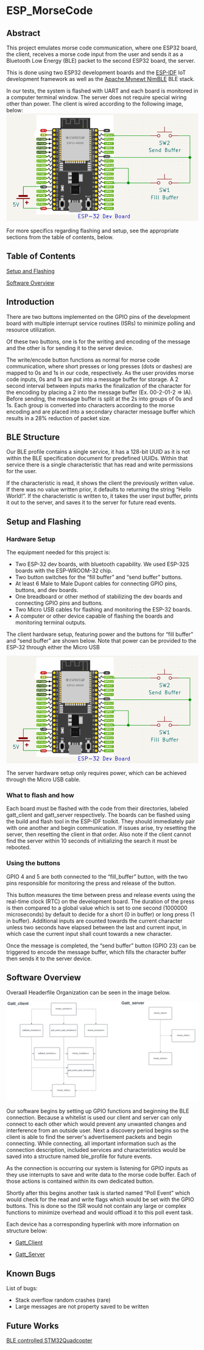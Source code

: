 # ESP_MorseCode
## Abstract
This project emulates morse code communication, where one ESP32 board, the client, receives a morse code input from the user and sends it as a Bluetooth Low Energy (BLE) packet to the second ESP32 board, the server.

This is done using two ESP32 development boards and the [ESP-IDF](https://github.com/espressif/esp-idf) IoT development framework as well as the [Apache Mynewt NimBLE](https://mynewt.apache.org/latest/network/index.html) BLE stack.

In our tests, the system is flashed with UART and each board is monitored in a computer terminal window. The server does not require special wiring other than power. The client is wired according to the following image, below:
![Hardware Setup](Images/ESP-32_MorseCode.png)

For more specifics regarding flashing and setup, see the appropriate sections from the table of contents, below.

## Table of Contents

[Setup and Flashing](#Setup-and-Flashing)

[Software Overview](#Software-Overview)

## Introduction

There are two buttons implemented on the GPIO pins of the development board with multiple interrupt service routines (ISRs) to minimize polling and resource utilization. 

Of these two buttons, one is for the writing and encoding of the message and the other is for sending it to the server device. 

The write/encode button functions as normal for morse code communication, where short presses or long presses (dots or dashes) are mapped to 0s and 1s in our code, respectively. As the user provides morse code inputs, 0s and 1s are put into a message buffer for storage. A 2 second interval between inputs marks the finalization of the character for the encoding by placing a 2 into the message buffer (Ex. 00-2-01-2 => IA). Before sending, the message buffer is split at the 2s into groups of 0s and 1s. Each group is converted into characters according to the morse encoding and are placed into a secondary character message buffer which results in a 28% reduction of packet size.

## BLE Structure

Our BLE profile contains a single service, it has a 128-bit UUID as it is not within the BLE specification document for predefined UUIDs. Within that service there is a single characteristic that has read and write permissions for the user. 

If the characteristic is read, it shows the client the previously written value. If there was no value written prior, it defaults to returning the string “Hello World!”. If the characteristic is written to, it takes the user input buffer, prints it out to the server, and saves it to the server for future read events.


## Setup and Flashing

### Hardware Setup

The equipment needed for this project is:
* Two ESP-32 dev boards, with bluetooth capability. We used ESP-32S boards with the ESP-WROOM-32 chip.
* Two button switches for the “fill buffer” and “send buffer” buttons.
* At least 6 Male to Male Dupont cables for connecting GPIO pins, buttons, and dev boards.
* One breadboard or other method of stabilizing the dev boards and connecting GPIO pins and buttons.
* Two Micro USB cables for flashing and monitoring the ESP-32 boards.
* A computer or other device capable of flashing the boards and monitoring terminal outputs.


The client hardware setup, featuring power and the buttons for “fill buffer” and “send buffer” are shown below. Note that power can be provided to the ESP-32 through either the Micro USB 

![Hardware Setup](Images/ESP-32_MorseCode.png)

The server hardware setup only requires power, which can be achieved through the Micro USB cable.

### What to flash and how

Each board must be flashed with the code from their directories, labeled gatt_client and gatt_server respectively. The boards can be flashed using the build and flash tool in the ESP-IDF toolkit. They should immediately pair with one another and begin communication. If issues arise, try resetting the server, then resetting the client in that order. Also note if the client cannot find the server within 10 seconds of initializing the search it must be rebooted.


### Using the buttons

GPIO 4 and 5 are both connected to the “fill_buffer” button, with the two pins responsible for monitoring the press and release of the button.

This button measures the time between press and release events using the real-time clock (RTC) on the development board. The duration of the press is then compared to a global value which is set to one second (1000000 microseconds) by default to decide for a short (0 in buffer) or long press (1 in buffer). Additional inputs are counted towards the current character unless two seconds have elapsed between the last and current input, in which case the current input shall count towards a new character.

Once the message is completed, the “send buffer” button (GPIO 23) can be triggered to encode the message buffer, which fills the character buffer then sends it to the server device.

## Software Overview

Overaall Headerfile Organization can be seen in the image below.

![Software Overview](Images/ESP_Software_Overview.png)

Our software begins by setting up GPIO functions and beginning the BLE connection. Because a whitelist is used our client and server can only connect to each other which would prevent any unwanted changes and interference from an outside user. Next a discovery period begins so the client is able to find the server's advertisement packets and begin connecting. While connecting, all important information such as the connection description, included services and characteristics would be saved into a structure named ble_profile for future events. 

As the connection is occurring our system is listening for GPIO inputs as they use interrupts to save and write data to the morse code buffer. Each of those actions is contained within its own dedicated button.

Shortly after this begins another task is started named “Poll Event” which would check for the read and write flags which would be set with the GPIO buttons. This is done so the ISR would not contain any large or complex functions to minimize overhead and would offload it to this poll event task.

Each device has a corresponding hyperlink with more information on structure below:

* [Gatt_Client](Gatt_client/)

* [Gatt_Server](Gatt_server)


## Known Bugs

List of bugs:
* Stack overflow random crashes (rare)
* Large messages are not property saved to be written 

## Future Works
[BLE controlled STM32Quadcopter](https://github.com/ThaneGallo/Stm32QuadCopter)


